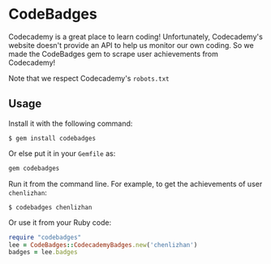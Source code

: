# CodeBadges

Codecademy is a great place to learn coding! Unfortunately, Codecademy's website
doesn't provide an API to help us monitor our own coding.
So we made the CodeBadges gem to scrape user achievements from Codecademy!

Note that we respect Codecademy's `robots.txt`

## Usage

Install it with the following command:
```
$ gem install codebadges
```

Or else put it in your `Gemfile` as:
```ruby
gem codebadges
```

Run it from the command line. For example, to get the achievements of user `chenlizhan`:
```
$ codebadges chenlizhan
```

Or use it from your Ruby code:
````ruby
require "codebadges"
lee = CodeBadges::CodecademyBadges.new('chenlizhan')
badges = lee.badges
````
